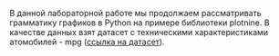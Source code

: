 В данной лабораторной работе мы продолжаем рассматривать грамматику графиков в Python на примере библиотеки plotnine. В качестве данных взят датасет с техническими характеристиками атомобилей - mpg ([ссылка на датасет](https://www.kaggle.com/datasets/uciml/autompg-dataset)). 


